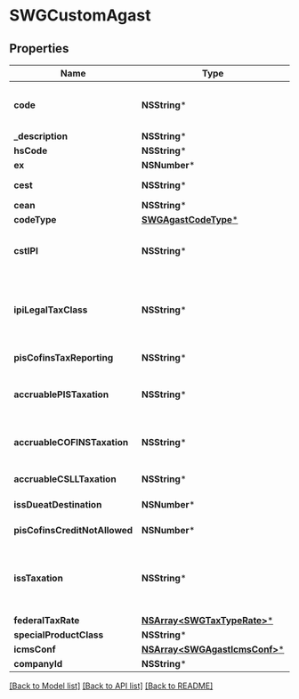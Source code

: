 # SWGCustomAgast

## Properties
Name | Type | Description | Notes
------------ | ------------- | ------------- | -------------
**code** | **NSString*** | Agast Code. AGAST (Avalara Goods and Services Types) are preset products with default tax definitions available to be used as provided or copied to create an specific comapany item. | 
**_description** | **NSString*** | Agast Description | [optional] 
**hsCode** | **NSString*** | harmonized code, NCM or LC 116 | [optional] 
**ex** | **NSNumber*** | hsCode Exception for IPI tax | [optional] 
**cest** | **NSString*** | tax substitution code - Codigo especificador da Substuicao Tributaria | [optional] 
**cean** | **NSString*** | GTIN NUMBER | [optional] 
**codeType** | [**SWGAgastCodeType***](SWGAgastCodeType.md) |  | [optional] 
**cstIPI** | **NSString*** | Inform if this process is subject to IPI taxation on output process - &#39;50&#39; # Saída Tributada - &#39;51&#39; # Saída Tributável com Alíquota Zero - &#39;52&#39; # Saída Isenta - &#39;53&#39; # Saída Não-Tributada - &#39;54&#39; # Saída Imune  | [optional] 
**ipiLegalTaxClass** | **NSString*** | Legal tax classificação for IPI (enquadramento tributário) When the process has CST IPI 52 or 54, it is mandatory to inform a Reason Code, see Anexo XIV - Código de Enquadramento Legal do IPI from  http://www.nfe.fazenda.gov.br/portal/exibirArquivo.aspx?conteudo&#x3D;mCnJajU4BKU&#x3D;  | [optional] 
**pisCofinsTaxReporting** | **NSString*** | when the company is Real Profit inform if this item is cumulative or no cumulative by default | [optional] 
**accruablePISTaxation** | **NSString*** | Inform if this item by nature is subject to PIS taxation or exempt - &#39;T&#39; # TAXABLE - &#39;Z&#39; # TAXABLE WITH RATE&#x3D;0.00 - &#39;E&#39; # EXEMPT - &#39;H&#39; # SUSPENDED - &#39;N&#39; # NO TAXABLE  | [optional] 
**accruableCOFINSTaxation** | **NSString*** | Inform if this item by nature is subject to COFINS taxation or exempt - &#39;T&#39; # TAXABLE - &#39;Z&#39; # TAXABLE WITH RATE&#x3D;0.00 - &#39;E&#39; # EXEMPT - &#39;H&#39; # SUSPENDED - &#39;N&#39; # NO TAXABLE  | [optional] 
**accruableCSLLTaxation** | **NSString*** | Inform if this item by nature is subject to CSLL taxation or exempt - &#39;T&#39; # TAXABLE - &#39;E&#39; # EXEMPT  | [optional] 
**issDueatDestination** | **NSNumber*** | for service items with City Jurisdiction, inform where the ISS tax is due | [optional] 
**pisCofinsCreditNotAllowed** | **NSNumber*** | on Real Profit Purchase transaction, inform if this item allows tax credits when it is non-cumulative | [optional] 
**issTaxation** | **NSString*** | - &#39;T&#39; # TAXABLE - TRIBUTÁVEL INCLUSIVE PARA EXPORTAÇÃO&#39; - &#39;E&#39; # TAXABLE WITH EXEMPTION FOR EXPORTS - ISENTO PARA SERVIÇOS PRESTADOS AO EXTERIOR (DEFAULT) - &#39;F&#39; # EXEMPT - &#39;A&#39; # SUSPENDED FOR ADMINISTRATIVE REASON - &#39;L&#39; # SUSPENDED FOR LEGAL DECISION - &#39;I&#39; # IMMUNE  | [optional] 
**federalTaxRate** | [**NSArray&lt;SWGTaxTypeRate&gt;***](SWGTaxTypeRate.md) | This is an array of tax object related to an agast. | [optional] 
**specialProductClass** | **NSString*** |  | [optional] 
**icmsConf** | [**NSArray&lt;SWGAgastIcmsConf&gt;***](SWGAgastIcmsConf.md) | One per State | [optional] 
**companyId** | **NSString*** | Company ID | 

[[Back to Model list]](../README.md#documentation-for-models) [[Back to API list]](../README.md#documentation-for-api-endpoints) [[Back to README]](../README.md)


